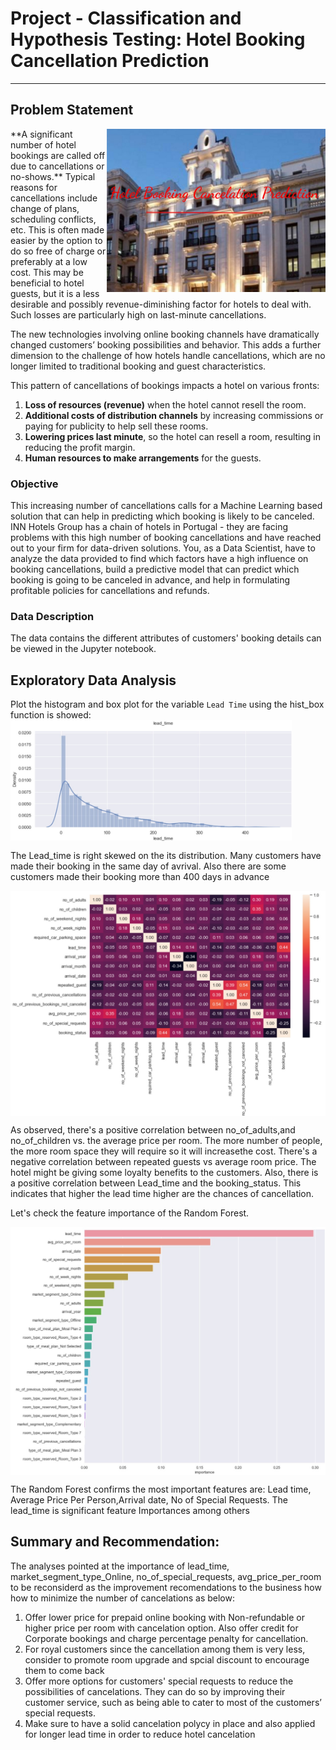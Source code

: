 # **Project - Classification and Hypothesis Testing: Hotel Booking Cancellation Prediction**

---------------
## **Problem Statement**
<img align="right" width="350" src="img/HotelBooking1.jpg">
**A significant number of hotel bookings are called off due to cancellations or no-shows.** Typical reasons for cancellations include change of plans, scheduling conflicts, etc. This is often made easier by the option to do so free of charge or preferably at a low cost. This may be beneficial to hotel guests, but it is a less desirable and possibly revenue-diminishing factor for hotels to deal with. Such losses are particularly high on last-minute cancellations.

The new technologies involving online booking channels have dramatically changed customers’ booking possibilities and behavior. This adds a further dimension to the challenge of how hotels handle cancellations, which are no longer limited to traditional booking and guest characteristics.

This pattern of cancellations of bookings impacts a hotel on various fronts:
1. **Loss of resources (revenue)** when the hotel cannot resell the room.
2. **Additional costs of distribution channels** by increasing commissions or paying for publicity to help sell these rooms.
3. **Lowering prices last minute**, so the hotel can resell a room, resulting in reducing the profit margin.
4. **Human resources to make arrangements** for the guests.

### **Objective**

This increasing number of cancellations calls for a Machine Learning based solution that can help in predicting which booking is likely to be canceled. INN Hotels Group has a chain of hotels in Portugal - they are facing problems with this high number of booking cancellations and have reached out to your firm for data-driven solutions. You, as a Data Scientist, have to analyze the data provided to find which factors have a high influence on booking cancellations, build a predictive model that can predict which booking is going to be canceled in advance, and help in formulating profitable policies for cancellations and refunds.


### **Data Description**

The data contains the different attributes of customers' booking details can be viewed in the Jupyter notebook.

## **Exploratory Data Analysis**

Plot the histogram and box plot for the variable `Lead Time` using the hist_box function is showed:
<img align="center" width="450" src="img/Lead_Time.jpg">

The Lead_time is right skewed on the its distribution. Many customers have made their booking in the same day of avrival. Also there are some customers made their booking more than 400 days in advance

<img align="center" width="650" src="img/Hotel_Booking_Heat_Map.jpg">

As observed, there's a positive correlation between no_of_adults,and no_of_children vs. the average price per room. The more number of people, the more room space they will require so it will increasethe cost. There's a negative correlation between repeated guests vs average room price. The hotel might be giving some loyalty benefits to the customers. Also, there is a positive correlation between Lead_time and the booking_status. This indicates that higher the lead time higher are the chances of cancellation.

Let's check the feature importance of the Random Forest.

<img align="center" width="650" src="img/Importance.jpg">

The Random Forest confirms the most important features are: Lead time, Average Price Per Person,Arrival date, No of Special Requests. The lead_time is significant feature Importances among others

## **Summary and Recommendation:**
The analyses pointed at the importance of lead_time, market_segment_type_Online, no_of_special_requests, avg_price_per_room to be reconsiderd as the improvement recomendations to the business how how to minimize the number of cancelations as below:

1. Offer lower price for prepaid online booking with Non-refundable or higher price per room with cancelation option. Also offer credit for Corporate bookings and charge percentage penalty for cancellation. 
2. For royal customers since the cancellation among them is very less, consider to promote room upgrade and spcial discount to encourage them to come back
3. Offer more options for customers' special requests to reduce the possibilities of cancelations. They can do so by improving their customer service, such as being able to cater to most of the customers’ special requests.
4. Make sure to have a solid cancelation polycy in place and also applied for longer lead time in order to reduce hotel cancelation

